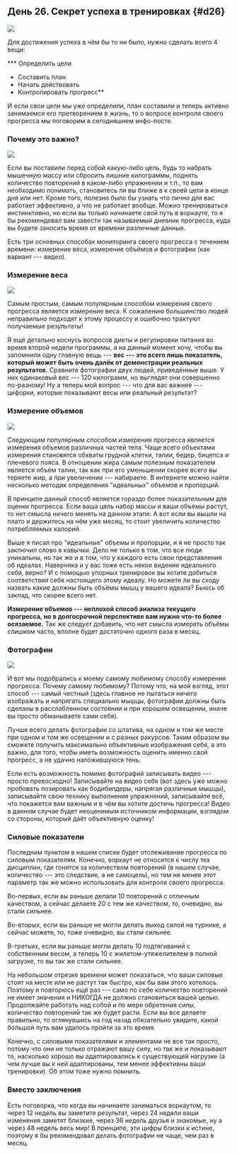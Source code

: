 ## День 26. Секрет успеха в тренировках {#d26}

![](src/img/26.jpg)

Для достижения успеха в чём бы то ни было, нужно сделать всего 4 вещи: 

**\* Определить цели 
- Составить план 
- Начать действовать 
- Контролировать прогресс** 

И если свои цели мы уже определили, план составили и теперь активно занимаемся его претворением в жизнь, то о вопросе контроля своего прогресса мы поговорим в сегодняшнем инфо-посте. 

### Почему это важно?

![](src/img/26-1.jpg)

Если вы поставили перед собой какую-либо цель, будь то набрать мышечную массу или сбросить лишние килограммы, поднять количество повторений в каком-либо упражнении и т.п., то вам необходимо понимать, становитесь ли вы ближе в к своей цели в конце дня или нет. Кроме того, полезно было бы узнать что лично для вас работает эффективно, а что не работает вообще. Можно тренироваться инстинктивно, но если вы только начинаете свой путь в воркауте, то я бы рекомендовал вам завести так называемый дневник прогресса, куда вы будете заносить время от времени различные данные. 

Есть три основных способах мониторинга своего прогресса с течением времени: измерение веса, измерение объёмов и фотографии (как вариант --- видео). 

### Измерение веса

![](src/img/26-2.jpg)

Самым простым, самым популярным способом измерения своего прогресса является измерение веса. К сожалению большинство людей неправильно подходят к этому процессу и ошибочно трактуют получаемые результаты! 

Я ещё детально коснусь вопросов диеты и регулировки питания во время второй недели программы, а на данный момент хочу, чтобы вы запомнили одну главную вещь --- **вес --- это всего лишь показатель, который может быть очень далёк от демонстрации реальных результатов**. Сравните фотографии двух людей, приведённые выше. У них одинаковый вес --- 120 килограмм, но выглядят они совершенно по-разному! Ну а теперь мой вопрос --- что для вас важнее --- цифорки, которые показывают весы или реальный результат? 

### Измерение объемов

![](src/img/26-3.jpg)

Следующим популярным способом измерения прогресса является измерения объемов различных частей тела. Чаще всего объектами измерения становятся обхваты грудной клетки, талии, бедер, бицепса и плечевого пояса. В отношении жира самым полезным показателем является объём талии, так как при его уменьшении скорее всего вы теряете жир, а при увеличении --- набираете. В интернете можно найти несколько методик определения "идеальных" объемов и пропорций. 

В принципе данный способ является гораздо более показательным для оценки прогресса. Если ваша цель набор массы и ваши объёмы растут, то нет смысла ничего менять на данном этапе. А вот если вы вышли на плато и держитесь на нём уже месяц, то стоит увеличить количество потребляемых калорий. 

Выше я писал про "идеальные" объемы и пропорции, и я не просто так заключил слово в кавычки. Дело не только в том, что все люди уникальны, но так же и в том, что у каждого есть свои представления об идеалах. Наверняка и у вас тоже есть некое видение идеального себя, верно? И с помощью упорных тренировок вы хотите добиться соответствия себя настоящего этому идеалу. Но можете ли вы сходу назвать какие должны быть объёмы мышц у вашего идеала? Бьюсь об заклад, что скорее всего нет. 

**Измерение объемов --- неплохой способ анализа текущего прогресса, но в долгосрочной перспективе вам нужно что-то более осязаемое.** Так же следует добавить, что нет смысла измерять объёмы слишком часто, вполне будет достаточно одного раза в месяц. 

### Фотографии

![](src/img/26-4.jpg)

И вот мы подобрались к моему самому любимому способу измерения прогресса. Почему самому любимому? Потому что, на мой взгляд, этот способ --- самый честный (здесь главное не пытаться ничего изображать и напрягать специально мышцы, фотографии должны быть сделаны в расслабленном состоянии и при хорошем освещении, иначе вы просто обманываете сами себя). 

Лучше всего делать фотографии со штатива, на одном и том же месте при одном и том же освещении и с разных ракурсов. Таким образом вы сможете получить максимально объективные изображения себя, а это важно, для того, чтобы иметь возможность оценить именно свой прогресс, а не удачно наложившуюся тень. 

Если есть возможность помимо фотографий записывать видео --- просто превосходно! Записывайте на видео себя (вот здесь уже можно пробовать позировать как бодибилдеры, напрягая различные мышцы), записывайте свою технику выполнения упражнений, записывайте всё, что покажется вам важным и в чём вы хотите достичь прогресса! Видео в данном случае будет неоценимым источником информации, взглядом со стороны, который даёт объективную оценку! 

### Силовые показатели

Последним пунктом в нашем списке будет отслеживание прогресса по силовым показателям. Конечно, воркаут не относится к числу тех дисциплин, где гонятся за количеством повторений (в нашем случае, количество --- это следствие, а не самоцель), но тем не менее этот параметр так же можно использовать для контроля своего прогресса. 

Во-первых, если вы раньше делали 10 повторений с отличным качеством, а сейчас делаете 20 с тем же качеством, то, очевидно, вы стали сильнее. 

Во-вторых, если вы раньше не могли делать выход силой на турнике, а сейчас можете, то, тоже очевидно, вы стали сильнее. 

В-третьих, если вы раньше могли делать 10 подтягиваний с собственным весом, а теперь 10 с жилетом-утяжелителем в полной загрузке, то вы так же стали сильнее. 

На небольшом отрезке времени может показаться, что ваши силовые стоят на месте или не растут так быстро, как бы вам этого хотелось. Поэтому я повторюсь ещё раз --- само по себе количество повторений не имеет значения и НИКОГДА не должно становиться вашей целью. Продолжайте работать над собой и по мере обретения силы, количество повторений так же будет расти. Если вы все делаете правильно, то оглянувшись на год назад обязательно увидите, какой большой путь вам удалось пройти за это время. 

Конечно, с силовыми показателями и элементами не все так просто, потому что они не только отражают вашу силу, но так же и показывают то, насколько хорошо вы адаптировались к существующей нагрузке (а чем лучше вы к ней адаптированы, тем менее эффективны ваши тренировки). Об этом тоже нужно помнить. 

### Вместо заключения

Есть поговорка, что когда вы начинаете заниматься воркаутом, то через 12 недель вы заметите результат, через 24 недели ваши изменения заметят близкие, через 36 недель друзья и знакомые, ну а через 48 недель весь мир! В принципе, эти цифры близки к истине, поэтому я бы рекомендовал делать фотографии не чаще, чем раз в месяц. 

